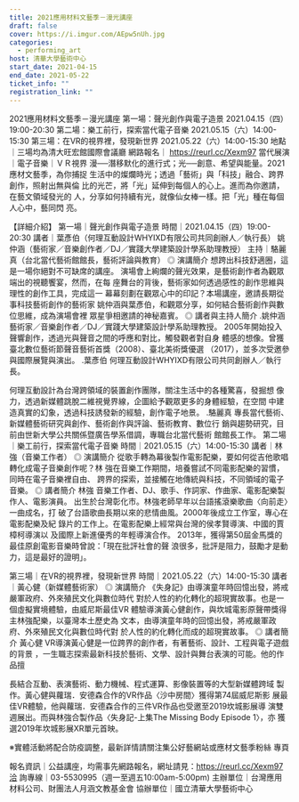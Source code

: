 ```yaml
---
title: 2021應用材料文藝季－漫光講座
draft: false
cover: https://i.imgur.com/AEpw5nUh.jpg
categories:
  - performing_art
host: 清華大學藝術中心
start_date: 2021-04-15
end_date: 2021-05-22
ticket_info: ""
registration_link: ""
---
```

2021應用材料文藝季－漫光講座
第一場：聲光創作與電子造景
2021.04.15（四）19:00-20:30
第二場：樂工前行，探索當代電子音樂
2021.05.15（六）14:00-15:30
第三場：在VR的視界裡，發現新世界
2021.05.22（六）14:00-15:30
地點｜三場均為清大旺宏館國際會議廳
網路報名｜ https://reurl.cc/Xexm97
當代展演｜電子音樂｜ＶＲ視界
漫──潛移默化的進行式；光──創意、希望與能量。2021應材文藝季，為你捕捉
生活中的燦爛時光；透過「藝術」與「科技」融合、跨界創作，照射出無與倫
比的光芒，將「光」延伸到每個人的心上。進而為你邀請，在藝文領域發光的
人，分享如何持續有光，就像仙女棒一樣。把「光」種在每個人心中，藝同閃
亮。

【詳細介紹】
第一場｜聲光創作與電子造景
時間｜2021.04.15（四）19:00-20:30
講者｜葉彥伯（何理互動設計WHYIXD有限公司共同創辦人／執行長）
姚仲涵（藝術家／音樂創作者／DJ／實踐大學建築設計學系助理教授）
主持｜駱麗真（台北當代藝術館館長，藝術評論與教育）
◎ 演講簡介
想跨出科技舒適圈，這是一場你絕對不可缺席的講座。
演場會上絢爛的聲光效果，是藝術創作者為觀眾端出的視聽饗宴，然而，在每
座舞台的背後，藝術家如何透過感性的創作思維與理性的創作工具，完成這一
幕幕刻劃在觀眾心中的印記？本場講座，邀請長期從事科技藝術創作的藝術家
姚仲涵與葉彥伯，和觀眾分享，如何結合藝術創作與數位思維，成為演場會裡
眾星爭相邀請的神秘嘉賓。
◎ 講者與主持人簡介
․姚仲涵
藝術家／音樂創作者／DJ／實踐大學建築設計學系助理教授。
2005年開始投入聲響創作，透過光與聲音之間的呼應和對比，觸發觀者對自身
體感的想像。曾獲臺北數位藝術節聲音藝術首獎（2008）、臺北美術獎優選
（2017），並多次受邀參與國際展覽與演出。
․葉彥伯
何理互動設計WHYIXD有限公司共同創辦人／執行長。

何理互動設計為台灣跨領域的裝置創作團隊，關注生活中的各種驚喜，發掘想
像力，透過新媒體跳脫二維視覺界線，企圖給予觀眾更多的身體經驗，在空間
中建造真實的幻象，透過科技誘發新的經驗，創作電子地景。
․駱麗真
專長當代藝術、新媒體藝術研究與創作、藝術創作與評論、藝術教育、數位行
銷與趨勢研究，目前由世新大學公共關係暨廣告學系借調，專職台北當代藝術
館館長工作。
第二場｜樂工前行，探索當代電子音樂
時間｜2021.05.15（六）14:00-15:30
講者｜林強（音樂工作者）
◎ 演講簡介
從歌手轉為幕後製作電影配樂，要如何從吉他歌唱轉化成電子音樂創作呢？林
強在音樂工作期間，培養嘗試不同電影配樂的習慣，同時在電子音樂裡自由、
跨界的探索，並接觸在地傳統與科技，不同領域的電子音樂。
◎ 講者簡介
林強
音樂工作者、DJ、歌手、作詞家、作曲家、電影配樂製作人、電影演員。
出生於台灣彰化市。林強老師早年以台語搖滾樂歌曲〈向前走〉一曲成名，打
破了台語歌曲長期以來的悲情曲風。2000年後成立工作室，專心在電影配樂及紀
錄片的工作上。在電影配樂上經常與台灣的侯孝賢導演、中國的賈樟柯導演以
及國際上新進優秀的年輕導演合作。
2013年，獲得第50屆金馬獎的最佳原創電影音樂時曾說：「現在批評社會的聲
浪很多，批評是阻力，鼓勵才是動力，這是最好的證明」。

第三場｜在VR的視界裡，發現新世界
時間｜2021.05.22（六）14:00-15:30
講者｜黃心健（新媒體藝術家）
◎ 演講簡介
《失身記》由導演童年時回憶出發，將戒嚴軍政府、外來殖民文化與數位時代
對於人性的約化轉化的超現實故事。也是一個虛擬實境體驗，由威尼斯最佳VR
體驗導演黃心健創作，與坎城電影原聲帶獎得主林強配樂，以臺灣本土歷史為
文本，由導演童年時的回憶出發，將戒嚴軍政府、外來殖民文化與數位時代對
於人性的約化轉化而成的超現實故事。
◎ 講者簡介
黃心健
VR導演黃心健是一位跨界的創作者，有著藝術、設計、工程與電子遊戲的背景
，一生職志探索最新科技於藝術、文學、設計與舞台表演的可能。他的作品擅

長結合互動、表演藝術、動力機械、程式運算、影像裝置等的大型新媒體跨域
製作。黃心健與蘿瑞．安德森合作的VR作品〈沙中房間〉獲得第74屆威尼斯影
展最佳VR體驗，他與蘿瑞．安德森合作的三件VR作品也受邀至2019坎城影展導
演雙週展出。而與林強合製作品〈失身記-上集The Missing Body Episode 1〉，亦
獲選2019年坎城影展XR單元首映。

※實體活動將配合防疫調整，最新詳情請關注集公好藝網站或應材文藝季粉絲
專頁

報名資訊｜公益講座，均需事先網路報名，網址請見：https://reurl.cc/Xexm97洽
詢專線｜03-5530995（週一至週五10:00am-5:00pm)
主辦單位｜台灣應用材料公司、財團法人月涵文教基金會
協辦單位｜國立清華大學藝術中心